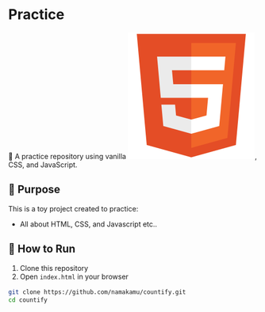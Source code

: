 # Practice

🎯 A practice repository using vanilla ![HTML5](https://raw.githubusercontent.com/devicons/devicon/master/icons/html5/html5-original.svg), CSS, and JavaScript.

## 🧠 Purpose
This is a toy project created to practice:
- All about HTML, CSS, and Javascript etc..

## 🚀 How to Run
1. Clone this repository
2. Open `index.html` in your browser

```bash
git clone https://github.com/namakamu/countify.git
cd countify

